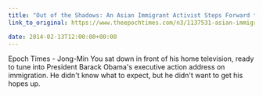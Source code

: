 ```yaml
---
title: "Out of the Shadows: An Asian Immigrant Activist Steps Forward to Help His Community Seize New Opportunities"
link_to_original: https://www.theepochtimes.com/n3/1137531-asian-immigrant-community-celebrates-new-opportunity/)

date: 2014-02-13T12:00:00+00:00
---
```



Epoch Times - Jong-Min You sat down in front of his home television, ready to tune into President Barack Obama's executive action address on immigration. He didn't know what to expect, but he didn't want to get his hopes up.   


